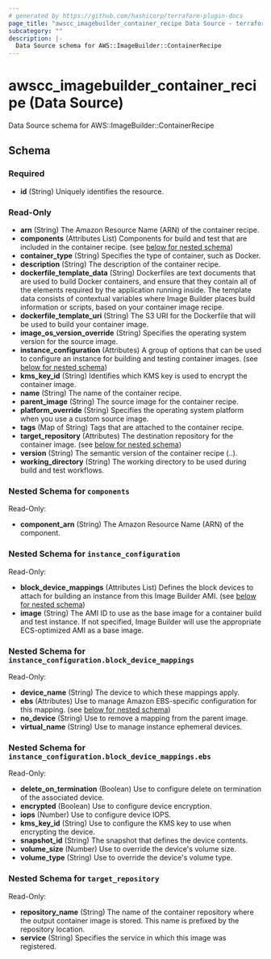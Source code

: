 ```yaml
---
# generated by https://github.com/hashicorp/terraform-plugin-docs
page_title: "awscc_imagebuilder_container_recipe Data Source - terraform-provider-awscc"
subcategory: ""
description: |-
  Data Source schema for AWS::ImageBuilder::ContainerRecipe
---
```


# awscc_imagebuilder_container_recipe (Data Source)

Data Source schema for AWS::ImageBuilder::ContainerRecipe



<!-- schema generated by tfplugindocs -->
## Schema

### Required

- **id** (String) Uniquely identifies the resource.

### Read-Only

- **arn** (String) The Amazon Resource Name (ARN) of the container recipe.
- **components** (Attributes List) Components for build and test that are included in the container recipe. (see [below for nested schema](#nestedatt--components))
- **container_type** (String) Specifies the type of container, such as Docker.
- **description** (String) The description of the container recipe.
- **dockerfile_template_data** (String) Dockerfiles are text documents that are used to build Docker containers, and ensure that they contain all of the elements required by the application running inside. The template data consists of contextual variables where Image Builder places build information or scripts, based on your container image recipe.
- **dockerfile_template_uri** (String) The S3 URI for the Dockerfile that will be used to build your container image.
- **image_os_version_override** (String) Specifies the operating system version for the source image.
- **instance_configuration** (Attributes) A group of options that can be used to configure an instance for building and testing container images. (see [below for nested schema](#nestedatt--instance_configuration))
- **kms_key_id** (String) Identifies which KMS key is used to encrypt the container image.
- **name** (String) The name of the container recipe.
- **parent_image** (String) The source image for the container recipe.
- **platform_override** (String) Specifies the operating system platform when you use a custom source image.
- **tags** (Map of String) Tags that are attached to the container recipe.
- **target_repository** (Attributes) The destination repository for the container image. (see [below for nested schema](#nestedatt--target_repository))
- **version** (String) The semantic version of the container recipe (<major>.<minor>.<patch>).
- **working_directory** (String) The working directory to be used during build and test workflows.

<a id="nestedatt--components"></a>
### Nested Schema for `components`

Read-Only:

- **component_arn** (String) The Amazon Resource Name (ARN) of the component.


<a id="nestedatt--instance_configuration"></a>
### Nested Schema for `instance_configuration`

Read-Only:

- **block_device_mappings** (Attributes List) Defines the block devices to attach for building an instance from this Image Builder AMI. (see [below for nested schema](#nestedatt--instance_configuration--block_device_mappings))
- **image** (String) The AMI ID to use as the base image for a container build and test instance. If not specified, Image Builder will use the appropriate ECS-optimized AMI as a base image.

<a id="nestedatt--instance_configuration--block_device_mappings"></a>
### Nested Schema for `instance_configuration.block_device_mappings`

Read-Only:

- **device_name** (String) The device to which these mappings apply.
- **ebs** (Attributes) Use to manage Amazon EBS-specific configuration for this mapping. (see [below for nested schema](#nestedatt--instance_configuration--block_device_mappings--ebs))
- **no_device** (String) Use to remove a mapping from the parent image.
- **virtual_name** (String) Use to manage instance ephemeral devices.

<a id="nestedatt--instance_configuration--block_device_mappings--ebs"></a>
### Nested Schema for `instance_configuration.block_device_mappings.ebs`

Read-Only:

- **delete_on_termination** (Boolean) Use to configure delete on termination of the associated device.
- **encrypted** (Boolean) Use to configure device encryption.
- **iops** (Number) Use to configure device IOPS.
- **kms_key_id** (String) Use to configure the KMS key to use when encrypting the device.
- **snapshot_id** (String) The snapshot that defines the device contents.
- **volume_size** (Number) Use to override the device's volume size.
- **volume_type** (String) Use to override the device's volume type.




<a id="nestedatt--target_repository"></a>
### Nested Schema for `target_repository`

Read-Only:

- **repository_name** (String) The name of the container repository where the output container image is stored. This name is prefixed by the repository location.
- **service** (String) Specifies the service in which this image was registered.


